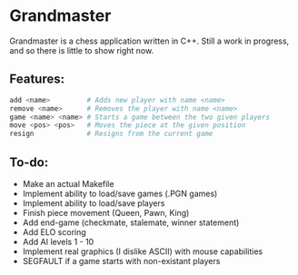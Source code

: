 # Grandmaster

Grandmaster is a chess application written in C++. Still a work in progress,
and so there is little to show right now.

## Features:

```Bash
add <name>         # Adds new player with name <name>
remove <name>      # Removes the player with name <name>
game <name> <name> # Starts a game between the two given players
move <pos> <pos>   # Moves the piece at the given position
resign             # Resigns from the current game
```

## To-do:
- Make an actual Makefile
- Implement ability to load/save games (.PGN games)
- Implement ability to load/save players
- Finish piece movement (Queen, Pawn, King)
- Add end-game (checkmate, stalemate, winner statement)
- Add ELO scoring
- Add AI levels 1 - 10
- Implement real graphics (I dislike ASCII) with mouse capabilities
- SEGFAULT if a game starts with non-existant players
